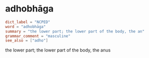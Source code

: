 # adhobhāga

``` toml
dict_label = "NCPED"
word = "adhobhāga"
summary = "the lower part; the lower part of the body, the an"
grammar_comment = "masculine"
see_also = ["adho"]
```

the lower part; the lower part of the body, the anus

